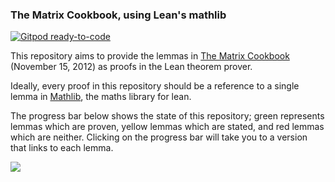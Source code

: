 ### The Matrix Cookbook, using Lean's mathlib

[![Gitpod ready-to-code](https://img.shields.io/badge/Gitpod-ready--to--code-908a85?logo=gitpod)](https://gitpod.io/#https://github.com/eric-wieser/lean-matrix-cookbook)

This repository aims to provide the lemmas in [The Matrix Cookbook](https://www.math.uwaterloo.ca/~hwolkowi/matrixcookbook.pdf) (November 15, 2012) as proofs in the Lean theorem prover.

Ideally, every proof in this repository should be a reference to a single lemma in [Mathlib](https://github.com/leanprover-community/mathlib/), the maths library for lean.

The progress bar below shows the state of this repository; green represents lemmas which are proven, yellow lemmas which are stated, and red lemmas which are neither.
Clicking on the progress bar will take you to a version that links to each lemma.

![](https://eric-wieser.github.io/lean-matrix-cookbook/progress_bar.svg)
